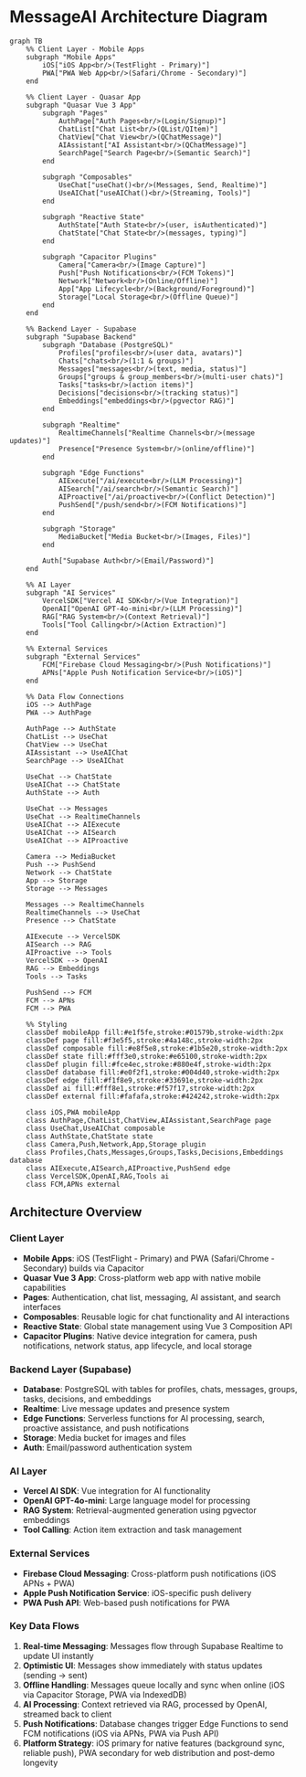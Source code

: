 # MessageAI Architecture Diagram

```mermaid
graph TB
    %% Client Layer - Mobile Apps
    subgraph "Mobile Apps"
        iOS["iOS App<br/>(TestFlight - Primary)"]
        PWA["PWA Web App<br/>(Safari/Chrome - Secondary)"]
    end

    %% Client Layer - Quasar App
    subgraph "Quasar Vue 3 App"
        subgraph "Pages"
            AuthPage["Auth Pages<br/>(Login/Signup)"]
            ChatList["Chat List<br/>(QList/QItem)"]
            ChatView["Chat View<br/>(QChatMessage)"]
            AIAssistant["AI Assistant<br/>(QChatMessage)"]
            SearchPage["Search Page<br/>(Semantic Search)"]
        end

        subgraph "Composables"
            UseChat["useChat()<br/>(Messages, Send, Realtime)"]
            UseAIChat["useAIChat()<br/>(Streaming, Tools)"]
        end

        subgraph "Reactive State"
            AuthState["Auth State<br/>(user, isAuthenticated)"]
            ChatState["Chat State<br/>(messages, typing)"]
        end

        subgraph "Capacitor Plugins"
            Camera["Camera<br/>(Image Capture)"]
            Push["Push Notifications<br/>(FCM Tokens)"]
            Network["Network<br/>(Online/Offline)"]
            App["App Lifecycle<br/>(Background/Foreground)"]
            Storage["Local Storage<br/>(Offline Queue)"]
        end
    end

    %% Backend Layer - Supabase
    subgraph "Supabase Backend"
        subgraph "Database (PostgreSQL)"
            Profiles["profiles<br/>(user data, avatars)"]
            Chats["chats<br/>(1:1 & groups)"]
            Messages["messages<br/>(text, media, status)"]
            Groups["groups & group_members<br/>(multi-user chats)"]
            Tasks["tasks<br/>(action items)"]
            Decisions["decisions<br/>(tracking status)"]
            Embeddings["embeddings<br/>(pgvector RAG)"]
        end

        subgraph "Realtime"
            RealtimeChannels["Realtime Channels<br/>(message updates)"]
            Presence["Presence System<br/>(online/offline)"]
        end

        subgraph "Edge Functions"
            AIExecute["/ai/execute<br/>(LLM Processing)"]
            AISearch["/ai/search<br/>(Semantic Search)"]
            AIProactive["/ai/proactive<br/>(Conflict Detection)"]
            PushSend["/push/send<br/>(FCM Notifications)"]
        end

        subgraph "Storage"
            MediaBucket["Media Bucket<br/>(Images, Files)"]
        end

        Auth["Supabase Auth<br/>(Email/Password)"]
    end

    %% AI Layer
    subgraph "AI Services"
        VercelSDK["Vercel AI SDK<br/>(Vue Integration)"]
        OpenAI["OpenAI GPT-4o-mini<br/>(LLM Processing)"]
        RAG["RAG System<br/>(Context Retrieval)"]
        Tools["Tool Calling<br/>(Action Extraction)"]
    end

    %% External Services
    subgraph "External Services"
        FCM["Firebase Cloud Messaging<br/>(Push Notifications)"]
        APNs["Apple Push Notification Service<br/>(iOS)"]
    end

    %% Data Flow Connections
    iOS --> AuthPage
    PWA --> AuthPage
    
    AuthPage --> AuthState
    ChatList --> UseChat
    ChatView --> UseChat
    AIAssistant --> UseAIChat
    SearchPage --> UseAIChat

    UseChat --> ChatState
    UseAIChat --> ChatState
    AuthState --> Auth

    UseChat --> Messages
    UseChat --> RealtimeChannels
    UseAIChat --> AIExecute
    UseAIChat --> AISearch
    UseAIChat --> AIProactive

    Camera --> MediaBucket
    Push --> PushSend
    Network --> ChatState
    App --> Storage
    Storage --> Messages

    Messages --> RealtimeChannels
    RealtimeChannels --> UseChat
    Presence --> ChatState

    AIExecute --> VercelSDK
    AISearch --> RAG
    AIProactive --> Tools
    VercelSDK --> OpenAI
    RAG --> Embeddings
    Tools --> Tasks

    PushSend --> FCM
    FCM --> APNs
    FCM --> PWA

    %% Styling
    classDef mobileApp fill:#e1f5fe,stroke:#01579b,stroke-width:2px
    classDef page fill:#f3e5f5,stroke:#4a148c,stroke-width:2px
    classDef composable fill:#e8f5e8,stroke:#1b5e20,stroke-width:2px
    classDef state fill:#fff3e0,stroke:#e65100,stroke-width:2px
    classDef plugin fill:#fce4ec,stroke:#880e4f,stroke-width:2px
    classDef database fill:#e0f2f1,stroke:#004d40,stroke-width:2px
    classDef edge fill:#f1f8e9,stroke:#33691e,stroke-width:2px
    classDef ai fill:#fff8e1,stroke:#f57f17,stroke-width:2px
    classDef external fill:#fafafa,stroke:#424242,stroke-width:2px

    class iOS,PWA mobileApp
    class AuthPage,ChatList,ChatView,AIAssistant,SearchPage page
    class UseChat,UseAIChat composable
    class AuthState,ChatState state
    class Camera,Push,Network,App,Storage plugin
    class Profiles,Chats,Messages,Groups,Tasks,Decisions,Embeddings database
    class AIExecute,AISearch,AIProactive,PushSend edge
    class VercelSDK,OpenAI,RAG,Tools ai
    class FCM,APNs external
```

## Architecture Overview

### Client Layer
- **Mobile Apps**: iOS (TestFlight - Primary) and PWA (Safari/Chrome - Secondary) builds via Capacitor
- **Quasar Vue 3 App**: Cross-platform web app with native mobile capabilities
- **Pages**: Authentication, chat list, messaging, AI assistant, and search interfaces
- **Composables**: Reusable logic for chat functionality and AI interactions
- **Reactive State**: Global state management using Vue 3 Composition API
- **Capacitor Plugins**: Native device integration for camera, push notifications, network status, app lifecycle, and local storage

### Backend Layer (Supabase)
- **Database**: PostgreSQL with tables for profiles, chats, messages, groups, tasks, decisions, and embeddings
- **Realtime**: Live message updates and presence system
- **Edge Functions**: Serverless functions for AI processing, search, proactive assistance, and push notifications
- **Storage**: Media bucket for images and files
- **Auth**: Email/password authentication system

### AI Layer
- **Vercel AI SDK**: Vue integration for AI functionality
- **OpenAI GPT-4o-mini**: Large language model for processing
- **RAG System**: Retrieval-augmented generation using pgvector embeddings
- **Tool Calling**: Action item extraction and task management

### External Services
- **Firebase Cloud Messaging**: Cross-platform push notifications (iOS APNs + PWA)
- **Apple Push Notification Service**: iOS-specific push delivery
- **PWA Push API**: Web-based push notifications for PWA

### Key Data Flows
1. **Real-time Messaging**: Messages flow through Supabase Realtime to update UI instantly
2. **Optimistic UI**: Messages show immediately with status updates (sending → sent)
3. **Offline Handling**: Messages queue locally and sync when online (iOS via Capacitor Storage, PWA via IndexedDB)
4. **AI Processing**: Context retrieved via RAG, processed by OpenAI, streamed back to client
5. **Push Notifications**: Database changes trigger Edge Functions to send FCM notifications (iOS via APNs, PWA via Push API)
6. **Platform Strategy**: iOS primary for native features (background sync, reliable push), PWA secondary for web distribution and post-demo longevity
